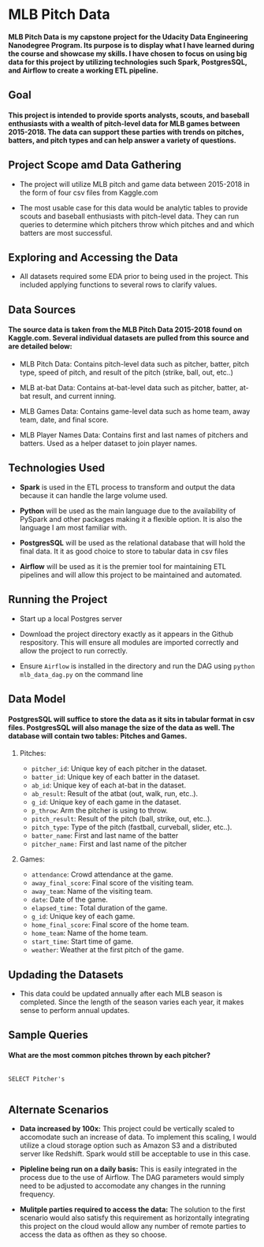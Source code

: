 # MLB Pitch Data

#### MLB Pitch Data is my capstone project for the Udacity Data Engineering Nanodegree Program. Its purpose is to display what I have learned during the course and showcase my skills. I have chosen to focus on using big data for this project by utilizing technologies such Spark, PostgresSQL, and Airflow to create a working ETL pipeline.

## Goal

#### This project is intended to provide sports analysts, scouts, and baseball enthusiasts with a wealth of pitch-level data for MLB games between 2015-2018. The data can support these parties with trends on pitches, batters, and pitch types and can help answer a variety of questions.

## Project Scope amd Data Gathering

* The project will utilize MLB pitch and game data between 2015-2018 in the form of four csv files from Kaggle.com

* The most usable case for this data would be analytic tables to provide scouts and baseball enthusiasts with pitch-level data. They can run queries to determine which pitchers throw which pitches and and which batters are most successful.

## Exploring and Accessing the Data

* All datasets required some EDA prior to being used in the project. This included applying functions to several rows to clarify values.


## Data Sources

#### The source data is taken from the MLB Pitch Data 2015-2018 found on Kaggle.com. Several individual datasets are pulled from this source and are detailed below:

* MLB Pitch Data: Contains pitch-level data such as pitcher, batter, pitch type, speed of pitch, and result of the pitch (strike, ball, out, etc..)

* MLB at-bat Data: Contains at-bat-level data such as pitcher, batter, at-bat result, and current inning.

* MLB Games Data: Contains game-level data such as home team, away team, date, and final score.

* MLB Player Names Data: Contains first and last names of pitchers and batters. Used as a helper dataset to join player names.

## Technologies Used

* **Spark** is used in the ETL process to transform and output the data because it can handle the large volume used.

* **Python** will be used as the main language due to the availability of PySpark and other packages making it a flexible option. It is also the language I am most familiar with.

* **PostgresSQL** will be used as the relational database that will hold the final data. It it as good choice to store to tabular data in csv files

* **Airflow** will be used as it is the premier tool for maintaining ETL pipelines and will allow this project to be maintained and automated.

## Running the Project

* Start up a local Postgres server

* Download the project directory exactly as it appears in the Github respository. This will ensure all modules are imported
correctly and allow the project to run correctly.

* Ensure <code>Airflow</code> is installed in the directory and run the DAG using <code>python mlb_data_dag.py</code> on the command line

## Data Model

#### PostgresSQL will suffice to store the data as it sits in tabular format in csv files. PostgresSQL will also manage the size of the data as well. The database will contain two tables: Pitches and Games.

1. Pitches:
    * <code>pitcher_id</code>: Unique key of each pitcher in the dataset.
    * <code>batter_id</code>: Unique key of each batter in the dataset.
    * <code>ab_id</code>: Unique key of each at-bat in the dataset.
    * <code>ab_result</code>: Result of the atbat (out, walk, run, etc..).
    * <code>g_id</code>: Unique key of each game in the dataset.
    * <code>p_throw</code>: Arm the pitcher is using to throw.
    * <code>pitch_result</code>: Result of the pitch (ball, strike, out, etc..).
    * <code>pitch_type</code>: Type of the pitch (fastball, curveball, slider, etc..).
    * <code>batter_name</code>: First and last name of the batter
    * <code>pitcher_name:</code> First and last name of the pitcher

2. Games:
    * <code>attendance</code>: Crowd attendance at the game.
    * <code>away_final_score</code>: Final score of the visiting team.
    * <code>away_team</code>: Name of the visiting team.
    * <code>date</code>: Date of the game.
    * <code>elapsed_time:</code> Total duration of the game.
    * <code>g_id</code>: Unique key of each game.
    * <code>home_final_score</code>: Final score of the home team.
    * <code>home_team</code>: Name of the home team.
    * <code>start_time</code>: Start time of game.
    * <code>weather</code>: Weather at the first pitch of the game.

## Updading the Datasets

* This data could be updated annually after each MLB season is completed. Since the length of the season varies each year, it makes sense to perform annual updates.

## Sample Queries

#### What are the most common pitches thrown by each pitcher?

<code>
SELECT Pitcher's 

</code>

## Alternate Scenarios

* **Data increased by 100x:** This project could be vertically scaled to accomodate such an increase of data. To implement this scaling, I would utilize a cloud storage option such as Amazon S3 and a distributed server like Redshift. Spark would still be acceptable to use in this case.

* **Pipleline being run on a daily basis:** This is easily integrated in the process due to the use of Airflow. The DAG parameters would simply need to be adjusted to accomodate any changes in the running frequency.

* **Mulitple parties required to access the data:** The solution to the first scenario would also satisfy this requirement as horizontally integrating this project on the cloud would allow any number of remote parties to access the data as ofthen as they so choose.